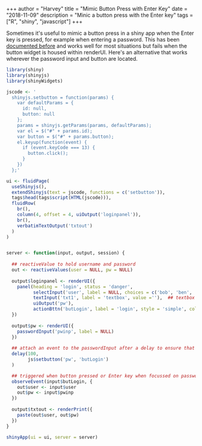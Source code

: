 +++
author = "Harvey"
title = "Mimic Button Press with Enter Key"
date = "2018-11-09"
description = "Minic a button press with the Enter key"
tags = ["R", "shiny", "javascript"]
+++

Sometimes it's useful to mimic a button press in a shiny app when the Enter key is pressed, for example when entering a password.  This has been [documented before](https://github.com/daattali/advanced-shiny/blob/master/proxy-click/app.R) and works well for most situations but fails when the button widget is housed within renderUI.  Here's an alternative that works wherever the password input and button are located.

```r
library(shiny)
library(shinyjs)
library(shinyWidgets)

jscode <- '
  shinyjs.setbutton = function(params) {
    var defaultParams = {
      id: null,
      button: null
    };
    params = shinyjs.getParams(params, defaultParams);
    var el = $("#" + params.id);
    var button = $("#" + params.button);
    el.keyup(function(event) {
      if (event.keyCode === 13) {
        button.click();
      }
    })
  };'

ui <- fluidPage(
  useShinyjs(),
  extendShinyjs(text = jscode, functions = c('setbutton')),
  tags$head(tags$script(HTML(jscode))),
  fluidRow(
    br(),
    column(4, offset = 4, uiOutput('loginpanel')),
    br(),
    verbatimTextOutput('txtout')
  )
)


server <- function(input, output, session) {
  
  ## reactiveValue to hold username and password
  out <- reactiveValues(user = NULL, pw = NULL)
  
  output$loginpanel <- renderUI({
    panel(heading = 'login', status = 'danger',
          selectInput('user', label = NULL, choices = c('bob', 'ben', 'bill')),
          textInput('txt1', label = 'textbox', value =''),  ## textbox to show that hitting Enter here has no effect
          uiOutput('pw'),
          actionBttn('butLogin', label = 'login', style = 'simple', color = 'success'))
  })
  
  output$pw <- renderUI({
    passwordInput('pwinp', label = NULL)
  }) 
  
  ## attach an event to the passwordInput after a delay to ensure that the widget has been rendered
  delay(100, 
        js$setbutton('pw', 'butLogin')
  )

  ## triggered when button pressed or Enter key when focussed on passwordInput widget
  observeEvent(input$butLogin, {
    out$user <- input$user
    out$pw <- input$pwinp
  })
  
  output$txtout <- renderPrint({
    paste(out$user, out$pw)
  })
}

shinyApp(ui = ui, server = server)
```